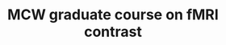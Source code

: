 ---
title: "MCW graduate course on fMRI contrast"
project_id: 
conference_id: ""
presenters:
   - peter_bandettini
summary: "MCW graduate course on fMRI contrast, Milwakee, WI"
file: /assets/presentations/
filename: 
layout: presentation
---